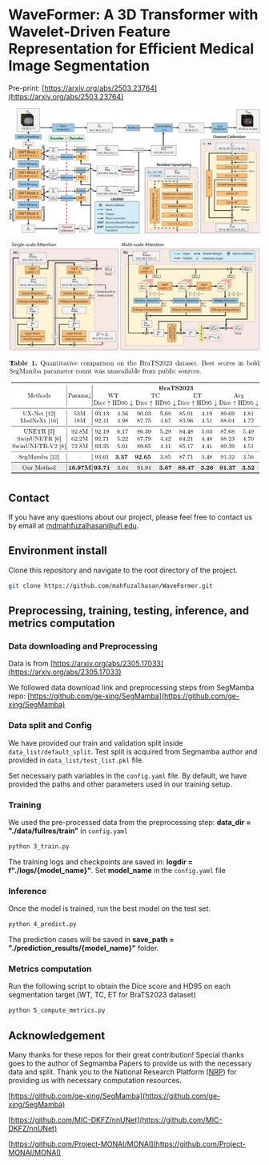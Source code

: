 # WaveFormer: A 3D Transformer with Wavelet-Driven Feature Representation for Efficient Medical Image Segmentation


Pre-print: [https://arxiv.org/abs/2503.23764](https://arxiv.org/abs/2503.23764)

![Overall Network Architecture](images/fig1.jpg)

![WaveFormer Block Architecture](images/fig2.jpg)

![Results on BraTS2023 Dataset](images/fig3.jpg)

## Contact 
If you have any questions about our project, please feel free to contact us by email at mdmahfuzalhasan@ufl.edu.

## Environment install
Clone this repository and navigate to the root directory of the project.

```bash
git clone https://github.com/mahfuzalhasan/WaveFormer.git

```

## Preprocessing, training, testing, inference, and metrics computation

### Data downloading and Preprocessing

Data is from [https://arxiv.org/abs/2305.17033](https://arxiv.org/abs/2305.17033)

We followed data download link and preprocessing steps from SegMamba repo: [https://github.com/ge-xing/SegMamba](https://github.com/ge-xing/SegMamba) 

### Data split and Config

We have provided our train and validation split inside `data_list/default_split`. Test split is acquired from Segmamba author and provided in `data_list/test_list.pkl` file.

Set necessary path variables in the `config.yaml` file. By default, we have provided the paths and other parameters used in our training setup.


### Training 

We used the pre-processed data from the preprocessing step: **data_dir = "./data/fullres/train"** in `config.yaml`


```bash 
python 3_train.py
```

The training logs and checkpoints are saved in: **logdir = f"./logs/{model_name}"**. Set **model_name** in the `config.yaml` file

### Inference 
Once the model is trained, run the best model on the test set.

```bash 
python 4_predict.py
```

The prediction cases will be saved in
**save_path = "./prediction_results/{model_name}"** folder.

### Metrics computation
Run the following script to obtain the Dice score and HD95 on each segmentation target (WT, TC, ET for BraTS2023 dataset)

```bash
python 5_compute_metrics.py
```

## Acknowledgement
Many thanks for these repos for their great contribution! Special thanks goes to the author of Segmamba Papers to provide us with the necessary data and split. Thank you to the National Research Platform ([NRP](https://portal.nrp.ai/)) for providing us with necessary computation resources.

[https://github.com/ge-xing/SegMamba](https://github.com/ge-xing/SegMamba)

[https://github.com/MIC-DKFZ/nnUNet](https://github.com/MIC-DKFZ/nnUNet)

[https://github.com/Project-MONAI/MONAI](https://github.com/Project-MONAI/MONAI)


